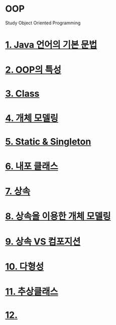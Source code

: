 # OOP
Study Object Oriented Programming

# [1. Java 언어의 기본 문법](https://github.com/mbsmbs/OOP/blob/master/JavaBasics/JavaBasics.md)

# [2. OOP의 특성](https://github.com/mbsmbs/OOP/blob/master/OOP%EC%9D%98%20%ED%8A%B9%EC%84%B1/OOP%EC%9D%98%20%ED%8A%B9%EC%84%B1.md)

# [3. Class](https://github.com/mbsmbs/OOP/blob/master/Class/Class.md)

# [4. 개체 모델링](https://github.com/mbsmbs/OOP/blob/master/%EA%B0%9C%EC%B2%B4%EB%AA%A8%EB%8D%B8%EB%A7%81/%EA%B0%9C%EC%B2%B4%EB%AA%A8%EB%8D%B8%EB%A7%81.md)

# [5. Static & Singleton](https://github.com/mbsmbs/OOP/blob/master/Static&Singleton/Static&Singleton.md)

# [6. 내포 클래스](https://github.com/mbsmbs/OOP/blob/master/%EB%82%B4%ED%8F%AC%ED%81%B4%EB%9E%98%EC%8A%A4/%EB%82%B4%ED%8F%AC%ED%81%B4%EB%9E%98%EC%8A%A4.md)

# [7. 상속](https://github.com/mbsmbs/OOP/blob/master/%EC%83%81%EC%86%8D/%EC%83%81%EC%86%8D.md)

# [8. 상속을 이용한 개체 모델링](https://github.com/mbsmbs/OOP/blob/master/ModelingWithInheritance/ModelingWithInheritance.md)

# [9. 상속 VS 컴포지션](https://github.com/mbsmbs/OOP/blob/master/%EC%83%81%EC%86%8DVS%EC%BB%B4%ED%8F%AC%EC%A7%80%EC%85%98/%EC%83%81%EC%86%8DVS%EC%BB%B4%ED%8F%AC%EC%A7%80%EC%85%98.md)

# [10. 다형성](https://github.com/mbsmbs/OOP/blob/master/Polymorphism/Polymorphism.md)

# [11. 추상클래스](https://github.com/mbsmbs/OOP/blob/master/%EC%B6%94%EC%83%81%ED%81%B4%EB%9E%98%EC%8A%A4/%EC%B6%94%EC%83%81%ED%81%B4%EB%9E%98%EC%8A%A4.md)

# [12. ]()
